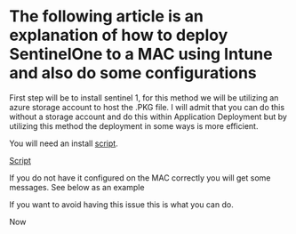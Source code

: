 # The following article is an explanation of how to deploy SentinelOne to a MAC using Intune and also do some configurations

First step will be to install sentinel 1, for this method we will be utilizing an azure storage account to host the .PKG file. I will admit that you can do this without a storage account and do this within Application Deployment but by utilizing this method the deployment in some ways is more efficient.

You will need an install [script](https://github.com/edtechjeff/edtechjeff/blob/main/HowTo/Intune/SentinelOneMAC/InstallSentinel.sh).

<a href="https://github.com/edtechjeff/edtechjeff/blob/main/HowTo/Intune/SentinelOneMAC/InstallSentinel.sh" title="Download" download>Script</a>

If you do not have it configured on the MAC correctly you will get some messages. See below as an example



If you want to avoid having this issue this is what you can do. 

Now
